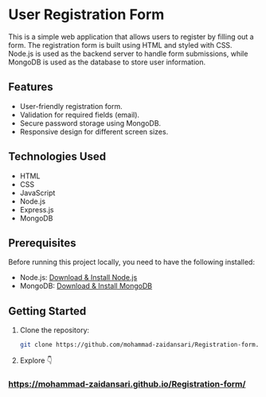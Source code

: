 # User Registration Form

This is a simple web application that allows users to register by filling out a form. The registration form is built using HTML and styled with CSS. Node.js is used as the backend server to handle form submissions, while MongoDB is used as the database to store user information.

## Features

- User-friendly registration form.
- Validation for required fields (email).
- Secure password storage using MongoDB.
- Responsive design for different screen sizes.

## Technologies Used

- HTML
- CSS
- JavaScript
- Node.js
- Express.js
- MongoDB

## Prerequisites

Before running this project locally, you need to have the following installed:

- Node.js: [Download & Install Node.js](https://nodejs.org/en/download/)
- MongoDB: [Download & Install MongoDB](https://www.mongodb.com/try/download/community)

## Getting Started

1. Clone the repository:

   ```bash
   git clone https://github.com/mohammad-zaidansari/Registration-form.git

2. Explore 👇
###  https://mohammad-zaidansari.github.io/Registration-form/